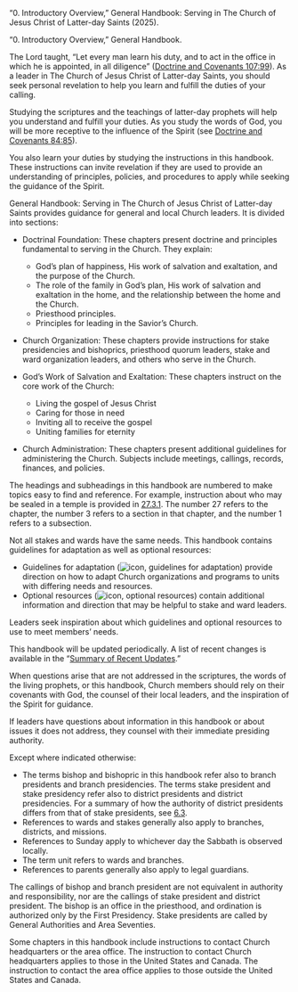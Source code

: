 “0. Introductory Overview,” General Handbook: Serving in The Church of Jesus Christ of Latter-day Saints (2025).

“0. Introductory Overview,” General Handbook.

The Lord taught, “Let every man learn his duty, and to act in the office in which he is appointed, in all diligence” ([Doctrine and Covenants 107:99](/study/scriptures/dc-testament/dc/107?lang=eng&id=p99#p99 "/study/scriptures/dc-testament/dc/107?lang=eng&id=p99#p99")). As a leader in The Church of Jesus Christ of Latter-day Saints, you should seek personal revelation to help you learn and fulfill the duties of your calling.

Studying the scriptures and the teachings of latter-day prophets will help you understand and fulfill your duties. As you study the words of God, you will be more receptive to the influence of the Spirit (see [Doctrine and Covenants 84:85](/study/scriptures/dc-testament/dc/84?lang=eng&id=p85#p85 "/study/scriptures/dc-testament/dc/84?lang=eng&id=p85#p85")).

You also learn your duties by studying the instructions in this handbook. These instructions can invite revelation if they are used to provide an understanding of principles, policies, and procedures to apply while seeking the guidance of the Spirit.

General Handbook: Serving in The Church of Jesus Christ of Latter-day Saints provides guidance for general and local Church leaders. It is divided into sections:

- Doctrinal Foundation: These chapters present doctrine and principles fundamental to serving in the Church. They explain:

  - God’s plan of happiness, His work of salvation and exaltation, and the purpose of the Church.
  - The role of the family in God’s plan, His work of salvation and exaltation in the home, and the relationship between the home and the Church.
  - Priesthood principles.
  - Principles for leading in the Savior’s Church.
- Church Organization: These chapters provide instructions for stake presidencies and bishoprics, priesthood quorum leaders, stake and ward organization leaders, and others who serve in the Church.
- God’s Work of Salvation and Exaltation: These chapters instruct on the core work of the Church:

  - Living the gospel of Jesus Christ
  - Caring for those in need
  - Inviting all to receive the gospel
  - Uniting families for eternity
- Church Administration: These chapters present additional guidelines for administering the Church. Subjects include meetings, callings, records, finances, and policies.

The headings and subheadings in this handbook are numbered to make topics easy to find and reference. For example, instruction about who may be sealed in a temple is provided in [27.3.1](/study/manual/general-handbook/27-temple-ordinances-for-the-living?lang=eng&id=title_number22-p78#title_number22 "/study/manual/general-handbook/27-temple-ordinances-for-the-living?lang=eng&id=title_number22-p78#title_number22"). The number 27 refers to the chapter, the number 3 refers to a section in that chapter, and the number 1 refers to a subsection.

Not all stakes and wards have the same needs. This handbook contains guidelines for adaptation as well as optional resources:

- Guidelines for adaptation (![icon, guidelines for adaptation](https://www.churchofjesuschrist.org/imgs/27e2854ed6828522f00e45c6ce90134d5ca4ab00/full/%21100%2C/0/default)) provide direction on how to adapt Church organizations and programs to units with differing needs and resources.
- Optional resources (![icon, optional resources](https://www.churchofjesuschrist.org/imgs/eb9f42669cb91222bcb4f3e6f13a40b7e87b167e/full/%21100%2C/0/default)) contain additional information and direction that may be helpful to stake and ward leaders.

Leaders seek inspiration about which guidelines and optional resources to use to meet members’ needs.

This handbook will be updated periodically. A list of recent changes is available in the “[Summary of Recent Updates](/study/manual/general-handbook/summary-of-recent-updates?lang=eng "/study/manual/general-handbook/summary-of-recent-updates?lang=eng").”

When questions arise that are not addressed in the scriptures, the words of the living prophets, or this handbook, Church members should rely on their covenants with God, the counsel of their local leaders, and the inspiration of the Spirit for guidance.

If leaders have questions about information in this handbook or about issues it does not address, they counsel with their immediate presiding authority.

Except where indicated otherwise:

- The terms bishop and bishopric in this handbook refer also to branch presidents and branch presidencies. The terms stake president and stake presidency refer also to district presidents and district presidencies. For a summary of how the authority of district presidents differs from that of stake presidents, see [6.3](/study/manual/general-handbook/6-stake-leadership?lang=eng&id=title_number15-p164#title_number15 "/study/manual/general-handbook/6-stake-leadership?lang=eng&id=title_number15-p164#title_number15").
- References to wards and stakes generally also apply to branches, districts, and missions.
- References to Sunday apply to whichever day the Sabbath is observed locally.
- The term unit refers to wards and branches.
- References to parents generally also apply to legal guardians.

The callings of bishop and branch president are not equivalent in authority and responsibility, nor are the callings of stake president and district president. The bishop is an office in the priesthood, and ordination is authorized only by the First Presidency. Stake presidents are called by General Authorities and Area Seventies.

Some chapters in this handbook include instructions to contact Church headquarters or the area office. The instruction to contact Church headquarters applies to those in the United States and Canada. The instruction to contact the area office applies to those outside the United States and Canada.